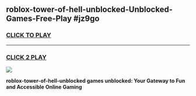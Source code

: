 
## roblox-tower-of-hell-unblocked-Unblocked-Games-Free-Play #jz9go
<h3>
<a href="https://us.freeplayer.one?title=roblox-tower-of-hell-unblocked&ref=9M">CLICK TO PLAY</a></h3>
<hr>

<h3>
<a href="https://us.freeplayer.one?title=roblox-tower-of-hell-unblocked&ref=9M">CLICK 2 PLAY</a>
  
</h3>

<a href="https://us.freeplayer.one?title=roblox-tower-of-hell-unblocked&ref=9M"><img src="https://clearcache.store/games.png"></a>


**roblox-tower-of-hell-unblocked games unblocked: Your Gateway to Fun and Accessible Online Gaming**
